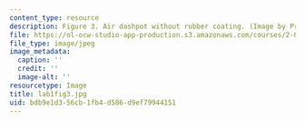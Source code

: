 ```yaml
---
content_type: resource
description: Figure 3. Air dashpot without rubber coating. (Image by Prof. Trumper.)
file: https://ol-ocw-studio-app-production.s3.amazonaws.com/courses/2-003-modeling-dynamics-and-control-i-spring-2005/bdb9e1d356cb1fb4d586d9ef79944151_lab1fig3.jpg
file_type: image/jpeg
image_metadata:
  caption: ''
  credit: ''
  image-alt: ''
resourcetype: Image
title: lab1fig3.jpg
uid: bdb9e1d3-56cb-1fb4-d586-d9ef79944151
---
```

